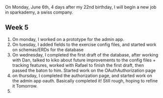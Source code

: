 ---
---

On Monday, June  6th, 4 days after my 22nd birthday, I will begin a new job in sparkademy, a swiss company.


## Week 5

1. On monday, I worked on a prototype for the admin app.
2. On tuesday, I added fields to the exercise config files, and started work on schemas/ERDs for the database
3. On wednesday, I completed the first draft of the database, after working with Dan, talked to kiko about future improvements to the config files + tracking features, worked with Rafael to finish the first draft, then passed the baton to him. Started work on the OAuthAuthorization page
4. on thursday, I completed the authorization page, and started work on the admin app oauth. Basically completed it! Still rough, hoping to refine it Tomorrow.
5.
